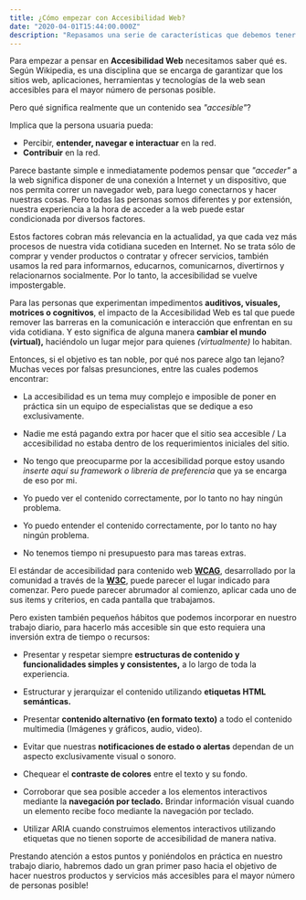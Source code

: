 ```yaml
---
title: ¿Cómo empezar con Accesibilidad Web?
date: "2020-04-01T15:44:00.000Z"
description: "Repasamos una serie de características que debemos tener en cuenta a la hora de desarrollar interfaces accesibles y hacer del mundo (virtual) un lugar mejor."
---
```


Para empezar a pensar en **Accesibilidad Web** necesitamos saber qué es. Según Wikipedia, es una disciplina que se encarga de garantizar que los sitios web, aplicaciones, herramientas y tecnologías de la web sean accesibles para el mayor número de personas posible.

Pero qué significa realmente que un contenido sea *"accesible"*?

Implica que la persona usuaria pueda:
* Percibir, **entender, navegar e interactuar** en la red.
* **Contribuir** en la red.

Parece bastante simple e inmediatamente podemos pensar que *"acceder"* a la web significa disponer de una conexión a Internet y un dispositivo, que nos permita correr un navegador web, para luego conectarnos y hacer nuestras cosas. Pero todas las personas somos diferentes y por extensión, nuestra experiencia a la hora de acceder a la web puede estar condicionada por diversos factores.

Estos factores cobran más relevancia en la actualidad, ya que cada vez más procesos de nuestra vida cotidiana suceden en Internet. No se trata sólo de comprar y vender productos o contratar y ofrecer servicios, también usamos la red para informarnos, educarnos, comunicarnos, divertirnos y relacionarnos socialmente. Por lo tanto, la accesibilidad se vuelve impostergable.

Para las personas que experimentan impedimentos **auditivos, visuales, motrices o cognitivos**, el impacto de la Accesibilidad Web es tal que puede remover las barreras en la comunicación e interacción que enfrentan en su vida cotidiana. Y esto significa de alguna manera **cambiar el mundo (virtual),** haciéndolo un lugar mejor para quienes *(virtualmente)* lo habitan.

Entonces, si el objetivo es tan noble, por qué nos parece algo tan lejano? Muchas veces por falsas presunciones, entre las cuales podemos encontrar:

* La accesibilidad es un tema muy complejo e imposible de poner en práctica sin un equipo de especialistas que se dedique a eso exclusivamente.

* Nadie me está pagando extra por hacer que el sitio sea accesible / La accesibilidad no estaba dentro de los requerimientos iniciales del sitio.

* No tengo que preocuparme por la accesibilidad porque estoy usando *inserte aquí su framework o librería de preferencia* que ya se encarga de eso por mi.

* Yo puedo ver el contenido correctamente, por lo tanto no hay ningún problema.

* Yo puedo entender el contenido correctamente, por lo tanto no hay ningún problema.

* No tenemos tiempo ni presupuesto para mas tareas extras.

El estándar de accesibilidad para contenido web **[WCAG](https://www.w3.org/WAI/standards-guidelines/wcag/)**, desarrollado por la comunidad a través de la **[W3C](https://www.w3.org/)**, puede parecer el lugar indicado para comenzar. Pero puede parecer abrumador al comienzo, aplicar cada uno de sus items y criterios, en cada pantalla que trabajamos. 

Pero existen también pequeños hábitos que podemos incorporar en nuestro trabajo diario, para hacerlo más accesible sin que esto requiera una inversión extra de tiempo o recursos:

* Presentar y respetar siempre **estructuras de contenido y funcionalidades simples y consistentes,** a lo largo de toda la experiencia.

* Estructurar y jerarquizar el contenido utilizando **etiquetas HTML semánticas.**

* Presentar **contenido alternativo (en formato texto)** a todo el contenido multimedia (Imágenes y gráficos, audio, video).

* Evitar que nuestras **notificaciones de estado o alertas** dependan de un aspecto exclusivamente visual o sonoro.

* Chequear el **contraste de colores** entre el texto y su fondo.

* Corroborar que sea posible acceder a los elementos interactivos mediante la **navegación por teclado.** Brindar información visual cuando un elemento recibe foco mediante la navegación por teclado.

* Utilizar ARIA cuando construimos elementos interactivos utilizando etiquetas que no tienen soporte de accesibilidad de manera nativa.

Prestando atención a estos puntos y poniéndolos en práctica en nuestro trabajo diario, habremos dado un gran primer paso hacia el objetivo de hacer nuestros productos y servicios más accesibles para el mayor número de personas posible!